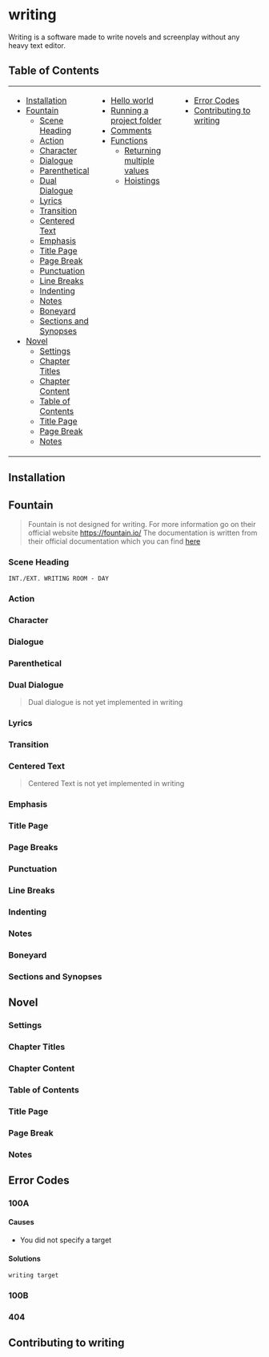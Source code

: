# writing
Writing is a software made to write novels and screenplay without any heavy text editor.

## Table of Contents
<table>
    <tr><td width=33% valign=top>

* [Installation](#Installation)
* [Fountain](#Fountain)<br>
    * [Scene Heading](#Scene-Heading)<br>
    * [Action](#Action)<br>
    * [Character](#Character)<br>
    * [Dialogue](#Dialogue)<br>
    * [Parenthetical](#Parenthetical)<br>
    * [Dual Dialogue](#Dual-Dialogue)<br>
    * [Lyrics](#Lyrics)<br>
    * [Transition](#Transition)<br>
    * [Centered Text](#Centered-Text)<br>
    * [Emphasis](#Emphasis)<br>
    * [Title Page](#Title-Page)<br>
    * [Page Break](#Page-Breaks)<br>
    * [Punctuation](#Punctuation)<br>
    * [Line Breaks](#Line-Breaks)<br>
    * [Indenting](#Indenting)<br>
    * [Notes](#Notes)<br>
    * [Boneyard](#Boneyard)<br>
    * [Sections and Synopses](#Sections-and-Synopses)<br>
* [Novel](#Basics-of-Novel)<br>
    * [Settings](#Settings)<br>
    * [Chapter Titles](#Chapter-Titles)<br>
    * [Chapter Content](#Chapter-Content)<br>
    * [Table of Contents](#Table-of-Contents)<br>
    * [Title Page](#Title-Page)<br>
    * [Page Break](#Page-Break)<br>
    * [Notes](#Notes)<br>

</td><td width=33% valign=top>

* [Hello world](#hello-world)
* [Running a project folder](#running-a-project-folder-with-several-files)
* [Comments](#comments)
* [Functions](#functions)
    * [Returning multiple values](#returning-multiple-values)
    * [Hoistings](#hoistings)

</td><td valign=top>

* [Error Codes](#Error-Codes)
* [Contributing to writing](#Contributing-to-writing)

</td></tr>
</table>

## Installation

## Fountain
> Fountain is not designed for writing. For more information go on their official website https://fountain.io/
> The documentation is written from their official documentation which you can find [here](https://fountain.io/syntax#section-slug)
### Scene Heading
```
INT./EXT. WRITING ROOM - DAY
```
### Action
### Character
### Dialogue
### Parenthetical
### Dual Dialogue
> Dual dialogue is not yet implemented in writing
### Lyrics
### Transition
### Centered Text
> Centered Text is not yet implemented in writing
### Emphasis
### Title Page
### Page Breaks
### Punctuation
### Line Breaks
### Indenting
### Notes
### Boneyard
### Sections and Synopses
<!-- ### Error Handling -->

## Novel
### Settings
### Chapter Titles
### Chapter Content
### Table of Contents
### Title Page
### Page Break
### Notes

## Error Codes
### 100A
#### Causes
- You did not specify a target

#### Solutions
```
writing target
```

### 100B

### 404

## Contributing to writing

